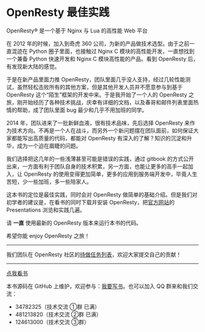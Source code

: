 OpenResty 最佳实践
=======
OpenResty® 是一个基于 Nginx 与 Lua 的高性能 Web 平台

在 2012 年的时候，加入到奇虎 360 公司，为新的产品做技术选型。由于之前一直混迹在 Python 圈子里面，也接触过 Nginx C 模块的高性能开发，一直想找到一个兼备 Python 快速开发和 Nginx C 模块高性能的产品。看到 OpenResty 后，有发现新大陆的感觉。

于是在新产品里面力推 OpenResty，团队里面几乎没人支持，经过几轮性能测试，虽然轻松击败所有的其他方案，但是其他开发人员并不愿意参与到基于 OpenResty 这个“陌生”框架的开发中来。于是我开始了一个人的 OpenResty 之旅，刚开始经历了各种技术挑战，庆幸有详细的文档，以及春哥和邮件列表里面热情的帮助，成了团队里面 bug 最少和几乎不用加班的同学。

2014 年，团队进来了一批新鲜血液，很有技术品味，先后选择 OpenResty 来作为技术方向。不再是一个人在战斗，而另外一个新问题摆在团队面前，如何保证大家都能写出高质量的代码，都能对 OpenResty 有深入的了解？知识的沉淀和升华，成为一个迫在眉睫的问题。

我们选择把这几年的一些浅薄甚至可能是错误的实践，通过 gitbook 的方式公开出来，一方面有利于团队自身的技术积累，另一方面，也能让更多的高手一起加入，让 OpenResty 的使用变得更加简单，更多的应用到服务端开发中，毕竟人生苦短，少一些加班，多一些陪家人。

这本书的定位是最佳实践，同时会对 OpenResty 做简单的基础介绍。但是我们对初学者的建议是，在看书的同时下载并安装 OpenResty，把[官方网站](http://openresty.org/)的 Presentations 浏览和实践几遍。

请 **一直** 使用最新的 OpenResty 版本来运行本书的代码。

希望你能 enjoy OpenResty 之旅！

- - -
我们团队在 OpenResty 社区的[待做任务列表](https://github.com/iresty/OpenResty_todolist)，欢迎大家提交自己的贡献！
- - -

[点我看书](http://moonbingbing.gitbooks.io/openresty-best-practices/content/index.html)

本书源码在 GitHub 上维护，欢迎参与：[我要写书](https://github.com/moonbingbing/openresty-best-practices)。也可以加入 QQ 群来和我们交流：

- 34782325（技术交流 ①群 已满）
- 481213820（技术交流 ②群 已满）
- 124613000（技术交流 ③群）
